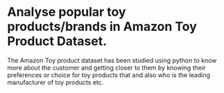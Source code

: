# Analyse popular toy products/brands in Amazon Toy Product Dataset.
The Amazon Toy product dataset has been studied using python to know more about the customer and getting closer to them by
knowing their preferences or choice for toy products that and also who is the leading manufacturer of toy products etc. 
